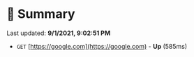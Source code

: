 # 📖 Summary
Last updated: **9/1/2021, 9:02:51 PM**

- `GET` [https://google.com](https://google.com) - **Up** (585ms)
